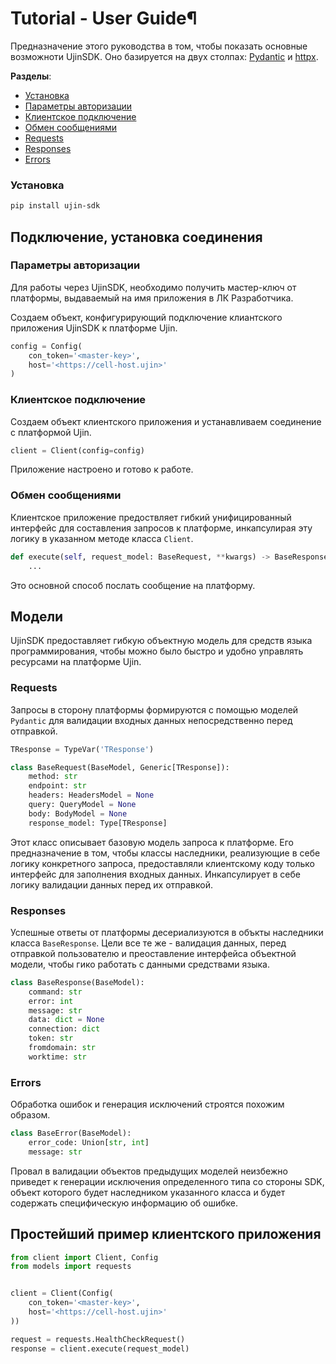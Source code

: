 # Tutorial - User Guide¶

Предназначение этого руководства в том, чтобы показать основные возможноти UjinSDK. Оно базируется на двух столпах: [Pydantic](https://docs.pydantic.dev/latest/) и [httpx](https://www.python-httpx.org).

**Разделы**:

* [Установка](#Установка)
* [Параметры авторизации](#Параметры%20авторизации)
* [Клиентское подключение](#Клиентское%20подключение)
* [Обмен сообщениями](#Обмен%20сообщениями)
* [Requests](#Requests)
* [Responses](#Responses)
* [Errors](#Errors)

### Установка

```bash
pip install ujin-sdk
```

## Подключение, установка соединения

### Параметры авторизации

Для работы через UjinSDK, необходимо получить мастер-ключ от платформы, выдаваемый на имя приложения в ЛК Разработчика.

Создаем объект, конфигурирующий подключение клиантского приложения UjinSDK к платформе Ujin.

```Python
config = Config(
    con_token='<master-key>', 
    host='<https://cell-host.ujin>'
)
```

### Клиентское подключение

Создаем объект клиентского приложения и устанавливаем соединение с платформой Ujin.

```Python
client = Client(config=config)
```

Приложение настроено и готово к работе.

### Обмен сообщениями

Клиентское приложение предоствляет гибкий унифицированный интерфейс для составления запросов к платформе, инкапсулирая эту логику в указанном методе класса `Client`.

```Python
def execute(self, request_model: BaseRequest, **kwargs) -> BaseResponse:
    ...
```

Это основной способ послать сообщение на платформу.


## Модели

UjinSDK предоставляет гибкую объектную модель для средств языка программирования, чтобы можно было быстро и удобно управлять ресурсами на платформе Ujin.

### Requests

Запросы в сторону платформы формируются с помощью моделей `Pydantic` для валидации входных данных непосредственно перед отправкой.

```Python
TResponse = TypeVar('TResponse')

class BaseRequest(BaseModel, Generic[TResponse]):
    method: str
    endpoint: str
    headers: HeadersModel = None
    query: QueryModel = None
    body: BodyModel = None
    response_model: Type[TResponse]
```

Этот класс описывает базовую модель запроса к платформе. Его предназначение в том, чтобы классы наследники, реализующие в себе логику конкретного запроса, предоставляли клиентскому коду только интерфейс для заполнения входных данных. Инкапсулирует в себе логику валидации данных перед их отправкой.

### Responses

Успешные ответы от платформы десериализуются в объкты наследники класса `BaseResponse`. Цели все те же - валидация данных, перед отправкой пользователю и преоставление интерфейса объектной модели, чтобы гико работать с данными средствами языка.

```Python
class BaseResponse(BaseModel):
    command: str
    error: int
    message: str
    data: dict = None
    connection: dict
    token: str
    fromdomain: str
    worktime: str
```

### Errors

Обработка ошибок и генерация исключений строятся похожим образом.

```Python
class BaseError(BaseModel):
    error_code: Union[str, int]
    message: str
```

Провал в валидации объектов предыдущих моделей неизбежно приведет к генерации исключения определенного типа со стороны SDK, объект которого будет наследником указанного класса и будет содержать специфическую информацию об ошибке.


## Простейший пример клиентского приложения

```Python
from client import Client, Config
from models import requests


client = Client(Config(
    con_token='<master-key>', 
    host='<https://cell-host.ujin>'
))

request = requests.HealthCheckRequest()
response = client.execute(request_model)
```